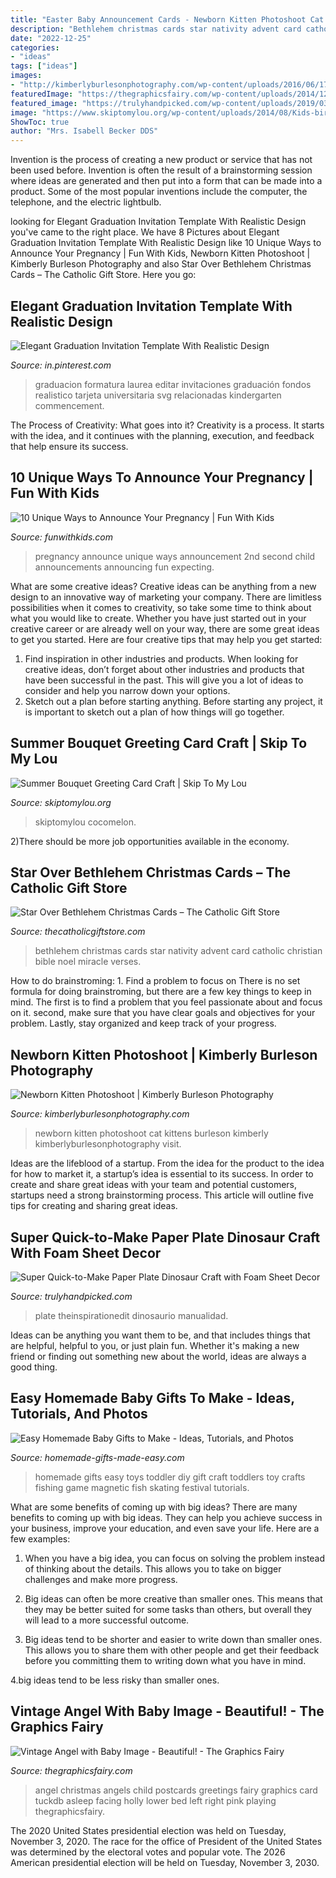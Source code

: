 ```yaml
---
title: "Easter Baby Announcement Cards - Newborn Kitten Photoshoot Cat Kittens Burleson Kimberly Kimberlyburlesonphotography Visit"
description: "Bethlehem christmas cards star nativity advent card catholic christian bible noel miracle verses"
date: "2022-12-25"
categories:
- "ideas"
tags: ["ideas"]
images:
- "http://kimberlyburlesonphotography.com/wp-content/uploads/2016/06/17-311-post/Kimberly-Burleson-Photography-Newborn-Cat-Houston-Tx-7-1024x683.jpg"
featuredImage: "https://thegraphicsfairy.com/wp-content/uploads/2014/12/Vintage-Angel-with-Baby-GraphicsFairy-1024x663.jpg"
featured_image: "https://trulyhandpicked.com/wp-content/uploads/2019/03/super-cute-rainbow-dinosaur-paper-plate-craft-the-inspiration-edit-1551855048gkn84-693x1024.jpg"
image: "https://www.skiptomylou.org/wp-content/uploads/2014/08/Kids-birthday-card-craft-ideas-1.jpg"
ShowToc: true
author: "Mrs. Isabell Becker DDS"
---
```



Invention is the process of creating a new product or service that has not been used before. Invention is often the result of a brainstorming session where ideas are generated and then put into a form that can be made into a product. Some of the most popular inventions include the computer, the telephone, and the electric lightbulb.

	

		
looking for Elegant Graduation Invitation Template With Realistic Design you've came to the right place. We have 8 Pictures about Elegant Graduation Invitation Template With Realistic Design like 10 Unique Ways to Announce Your Pregnancy | Fun With Kids, Newborn Kitten Photoshoot | Kimberly Burleson Photography and also Star Over Bethlehem Christmas Cards – The Catholic Gift Store. Here you go:
		
    
## Elegant Graduation Invitation Template With Realistic Design

<img loading=lazy src="https://i.pinimg.com/736x/8f/66/12/8f6612db0b330d87d61ba27bcc57dd90.jpg" onerror="this.onerror=null;this.src='https://tse2.mm.bing.net/th?id=OIP.Sy_oY64utm8bvPOj39cW5AHaHa&amp;pid=15.1';" alt="Elegant Graduation Invitation Template With Realistic Design">

_Source: in.pinterest.com_

>graduacion formatura laurea editar invitaciones graduación fondos realistico tarjeta universitaria svg relacionadas kindergarten commencement. 

	

The Process of Creativity: What goes into it?
Creativity is a process. It starts with the idea, and it continues with the planning, execution, and feedback that help ensure its success.

    
## 10 Unique Ways To Announce Your Pregnancy | Fun With Kids

<img loading=lazy src="https://funwithkids.com/wp-content/uploads/2015/01/19-Announcing-Your-Second-Child.jpg" onerror="this.onerror=null;this.src='https://tse2.mm.bing.net/th?id=OIP.PsBtqoogHuOMqrEWnIyoHAAAAA&amp;pid=15.1';" alt="10 Unique Ways to Announce Your Pregnancy | Fun With Kids">

_Source: funwithkids.com_

>pregnancy announce unique ways announcement 2nd second child announcements announcing fun expecting. 

	

What are some creative ideas?
Creative ideas can be anything from a new design to an innovative way of marketing your company. There are limitless possibilities when it comes to creativity, so take some time to think about what you would like to create. Whether you have just started out in your creative career or are already well on your way, there are some great ideas to get you started. Here are four creative tips that may help you get started: 
1. Find inspiration in other industries and products. When looking for creative ideas, don’t forget about other industries and products that have been successful in the past. This will give you a lot of ideas to consider and help you narrow down your options. 
2. Sketch out a plan before starting anything. Before starting any project, it is important to sketch out a plan of how things will go together.

    
## Summer Bouquet Greeting Card Craft | Skip To My Lou

<img loading=lazy src="https://www.skiptomylou.org/wp-content/uploads/2014/08/Kids-birthday-card-craft-ideas-1.jpg" onerror="this.onerror=null;this.src='https://tse2.mm.bing.net/th?id=OIP.8zra5fBs8qwBDKjpht9NUQHaJ5&amp;pid=15.1';" alt="Summer Bouquet Greeting Card Craft | Skip To My Lou">

_Source: skiptomylou.org_

>skiptomylou cocomelon. 

	

2)There should be more job opportunities available in the economy. 

    
## Star Over Bethlehem Christmas Cards – The Catholic Gift Store

<img loading=lazy src="https://cdn.shopify.com/s/files/1/2197/9029/products/ch1051_1024x1024@2x.jpg?v=1540598141" onerror="this.onerror=null;this.src='https://tse4.mm.bing.net/th?id=OIP.J8jO1GyPDalM9GRJCrJTuwHaHa&amp;pid=15.1';" alt="Star Over Bethlehem Christmas Cards – The Catholic Gift Store">

_Source: thecatholicgiftstore.com_

>bethlehem christmas cards star nativity advent card catholic christian bible noel miracle verses. 

	

How to do brainstroming: 1. Find a problem to focus on
There is no set formula for doing brainstroming, but there are a few key things to keep in mind. The first is to find a problem that you feel passionate about and focus on it. second, make sure that you have clear goals and objectives for your problem. Lastly, stay organized and keep track of your progress.

    
## Newborn Kitten Photoshoot | Kimberly Burleson Photography

<img loading=lazy src="http://kimberlyburlesonphotography.com/wp-content/uploads/2016/06/17-311-post/Kimberly-Burleson-Photography-Newborn-Cat-Houston-Tx-7-1024x683.jpg" onerror="this.onerror=null;this.src='https://tse1.mm.bing.net/th?id=OIP.ADNhIYL45kz4yUgjLI1xKgHaE8&amp;pid=15.1';" alt="Newborn Kitten Photoshoot | Kimberly Burleson Photography">

_Source: kimberlyburlesonphotography.com_

>newborn kitten photoshoot cat kittens burleson kimberly kimberlyburlesonphotography visit. 

	

Ideas are the lifeblood of a startup. From the idea for the product to the idea for how to market it, a startup’s idea is essential to its success. In order to create and share great ideas with your team and potential customers, startups need a strong brainstorming process. This article will outline five tips for creating and sharing great ideas.

    
## Super Quick-to-Make Paper Plate Dinosaur Craft With Foam Sheet Decor

<img loading=lazy src="https://trulyhandpicked.com/wp-content/uploads/2019/03/super-cute-rainbow-dinosaur-paper-plate-craft-the-inspiration-edit-1551855048gkn84-693x1024.jpg" onerror="this.onerror=null;this.src='https://tse4.mm.bing.net/th?id=OIP.rV7OgLGPhiMqXuoDoXwcywHaK8&amp;pid=15.1';" alt="Super Quick-to-Make Paper Plate Dinosaur Craft with Foam Sheet Decor">

_Source: trulyhandpicked.com_

>plate theinspirationedit dinosaurio manualidad. 

	

Ideas can be anything you want them to be, and that includes things that are helpful, helpful to you, or just plain fun. Whether it's making a new friend or finding out something new about the world, ideas are always a good thing.

    
## Easy Homemade Baby Gifts To Make - Ideas, Tutorials, And Photos

<img loading=lazy src="http://www.homemade-gifts-made-easy.com/image-files/homemade-toddler-toys-montage-800x1299.jpg" onerror="this.onerror=null;this.src='https://tse2.mm.bing.net/th?id=OIP.scl-Afj7IbPx8fB6StctZwHaMB&amp;pid=15.1';" alt="Easy Homemade Baby Gifts to Make - Ideas, Tutorials, and Photos">

_Source: homemade-gifts-made-easy.com_

>homemade gifts easy toys toddler diy gift craft toddlers toy crafts fishing game magnetic fish skating festival tutorials. 

	

What are some benefits of coming up with big ideas?
There are many benefits to coming up with big ideas. They can help you achieve success in your business, improve your education, and even save your life. Here are a few examples:
1. When you have a big idea, you can focus on solving the problem instead of thinking about the details. This allows you to take on bigger challenges and make more progress.

2. Big ideas can often be more creative than smaller ones. This means that they may be better suited for some tasks than others, but overall they will lead to a more successful outcome.

3. Big ideas tend to be shorter and easier to write down than smaller ones. This allows you to share them with other people and get their feedback before you committing them to writing down what you have in mind.

4.big ideas tend to be less risky than smaller ones.

    
## Vintage Angel With Baby Image - Beautiful! - The Graphics Fairy

<img loading=lazy src="https://thegraphicsfairy.com/wp-content/uploads/2014/12/Vintage-Angel-with-Baby-GraphicsFairy-1024x663.jpg" onerror="this.onerror=null;this.src='https://tse2.mm.bing.net/th?id=OIP.sbDDgDH214rzb-ffIoisewHaEy&amp;pid=15.1';" alt="Vintage Angel with Baby Image - Beautiful! - The Graphics Fairy">

_Source: thegraphicsfairy.com_

>angel christmas angels child postcards greetings fairy graphics card tuckdb asleep facing holly lower bed left right pink playing thegraphicsfairy. 

	

The 2020 United States presidential election was held on Tuesday, November 3, 2020. The race for the office of President of the United States was determined by the electoral votes and popular vote. The 2026 American presidential election will be held on Tuesday, November 3, 2030.

